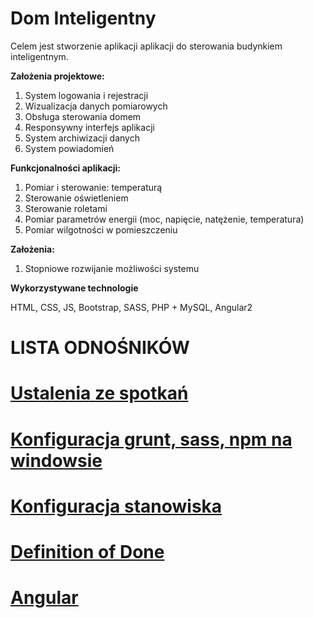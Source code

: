 # Dom Inteligentny

Celem jest stworzenie aplikacji aplikacji do sterowania budynkiem inteligentnym.

**Założenia projektowe:**
1. System logowania i rejestracji
2. Wizualizacja danych pomiarowych
3. Obsługa sterowania domem
4. Responsywny interfejs aplikacji
5. System archiwizacji danych
6. System powiadomień

**Funkcjonalności aplikacji:**
1. Pomiar i sterowanie: temperaturą
2. Sterowanie oświetleniem
3. Sterowanie roletami
4. Pomiar parametrów energii (moc, napięcie, natężenie, temperatura)
5. Pomiar wilgotności w pomieszczeniu

**Założenia:**
1. Stopniowe rozwijanie możliwości systemu

**Wykorzystywane technologie**

HTML, CSS, JS, Bootstrap, SASS, PHP + MySQL, Angular2


# LISTA ODNOŚNIKÓW


# [Ustalenia ze spotkań](./ustalenia-ze-spotkan)

# [Konfiguracja grunt, sass, npm na windowsie](./konfiguracja-grunt,-sass,-npm-na-windowsie)

# [Konfiguracja stanowiska](./konfiguracja-stanowiska-pracy-na-swoim-komputerze)

# [Definition of Done](./definition-of-done)

# [Angular](./angular-instrukcja)